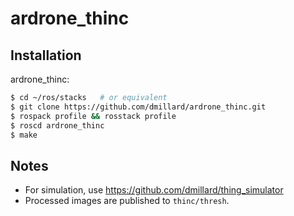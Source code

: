 ardrone\_thinc
=============

Installation
------------

ardrone\_thinc:

```bash
$ cd ~/ros/stacks   # or equivalent
$ git clone https://github.com/dmillard/ardrone_thinc.git
$ rospack profile && rosstack profile
$ roscd ardrone_thinc
$ make
```

Notes
-----

* For simulation, use https://github.com/dmillard/thing_simulator
* Processed images are published to `thinc/thresh`.
